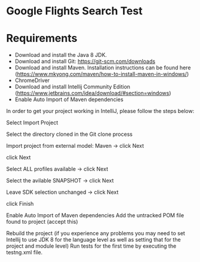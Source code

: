 # Google Flights Search Test

# Requirements

- Download and install the Java 8 JDK.
- Download and install Git: https://git-scm.com/downloads
- Download and install Maven. Installation instructions can be found here (https://www.mkyong.com/maven/how-to-install-maven-in-windows/)
- ChromeDriver
- Download and install Intellij Community Edition (https://www.jetbrains.com/idea/download/#section=windows)
- Enable Auto Import of Maven dependencies


In order to get your project working in IntelliJ, please follow the steps below:

Select Import Project

Select the directory cloned in the Git clone process

Import project from external model: Maven → click Next

click Next

Select ALL profiles available → click Next

Select the avilable SNAPSHOT → click Next

Leave SDK selection unchanged → click Next

click Finish

Enable Auto Import of Maven dependencies
Add the untracked POM file found to project (accept this)

Rebuild the project (if you experience any problems you may need to set Intellij to use JDK 8 for the language level as well as setting that for the project and module level)
Run tests for the first time by executing the testng.xml file.
